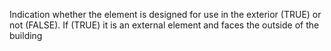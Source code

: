 ﻿Indication whether the element is designed for use in the exterior (TRUE) or not (FALSE). If (TRUE) it is an external element and faces the outside of the building
